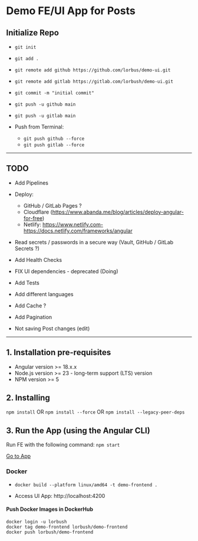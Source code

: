 # Demo FE/UI App for Posts

## Initialize Repo

- `git init`

- `git add .`

- `git remote add github https://github.com/lorbus/demo-ui.git`
- `git remote add gitlab https://gitlab.com/lorbush/demo-ui.git`

- `git commit -m "initial commit"`

- `git push -u github main`
- `git push -u gitlab main`

- Push from Terminal:
  - `git push github --force`
  - `git push gitlab --force`

-----------------------------------------------------
## TODO

- Add Pipelines

- Deploy:
  - GitHub / GitLab Pages ?
  - Cloudflare (https://www.abanda.me/blog/articles/deploy-angular-for-free)
  - Netlify: https://www.netlify.com- https://docs.netlify.com/frameworks/angular

- Read secrets / passwords in a secure way (Vault, GitHub / GitLab Secrets ?)

- Add Health Checks

- FIX UI dependencies - deprecated (Doing)
- Add Tests

- Add different languages

- Add Cache ?

- Add Pagination

- Not saving Post changes (edit)

------------------------------------------------------

## 1. Installation pre-requisites

- Angular version >= 18.x.x
- Node.js version >= 23 - long-term support (LTS) version
- NPM version >= 5

## 2. Installing

`npm install` OR `npm install --force` OR `npm install --legacy-peer-deps`

## 3. Run the App (using the Angular CLI)

Run FE with the following command:
`npm start`

[Go to App](http://localhost:4200)

### Docker

- `docker build --platform linux/amd64 -t demo-frontend .`

- Access UI App: http://localhost:4200

#### Push Docker Images in DockerHub

    docker login -u lorbush
    docker tag demo-frontend lorbush/demo-frontend
    docker push lorbush/demo-frontend
